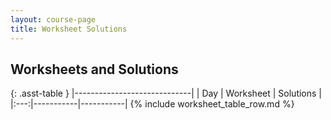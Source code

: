 ```yaml
---
layout: course-page
title: Worksheet Solutions
---
```


## Worksheets and Solutions

{: .asst-table }
|-----------------------------|
| Day | Worksheet | Solutions |
|:---:|-----------|-----------|
{% include worksheet_table_row.md %}
